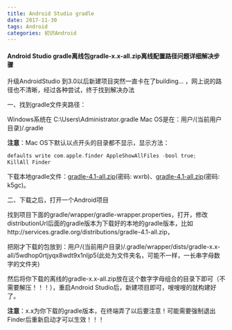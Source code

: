 ```yaml
---
title: Android Studio gradle 
date: 2017-11-30
tags: Android
categories: 初识Android
---
```


#### Android Studio gradle离线包gradle-x.x-all.zip离线配置路径问题详细解决步骤

升级AndroidStudio 到3.0以后新建项目突然一直卡在了building… ，网上说的路径也不清晰，经过各种尝试，终于找到解决办法

一、找到gradle文件夹路径：

Windows系统在 C:\Users\Administrator\.gradle
Mac OS是在：用户/(当前用户目录)/.gradle

**注意**：Mac OS下默认以点开头的目录都不显示，显示方法：

```objective-c
defaults write com.apple.finder AppleShowAllFiles -bool true;
KillAll Finder
```

下载本地gradle文件：[gradle-4.1-all.zip][a](密码: wxrb)、[gradle-4.1-all.zip][b](密码: k5gc)。

[a]: https://pan.baidu.com/s/1pLIDhAr  "Optional Title Here"
[b]: https://pan.baidu.com/s/1mixK0YG  "Optional Title Here"

<!--more -->

二、下载之后，打开一个Android项目

​	找到项目下面的gradle/wrapper/gradle-wrapper.properties，打开，修改distributionUrl后面的gradle版本为下载好的本地的gradle版本，比如http\://services.gradle.org/distributions/gradle-4.1-all.zip，

​	把刚才下载的包放到：用户/(当前用户目录)/.gradle/wrapper/dists/gradle-x.x-all/5wdhop0rtjyqx8wdt9x1nljp5(此处为文件夹名，可能不一样，一长串字母数字的文件夹)

​	然后将你下载的离线的gradle-x.x-all.zip放在这个数字字母组合的目录下即可（不需要解压！！！），重启Android Studio后，新建项目即可，嗖嗖嗖的就构建好了。

​	**注意**：x.x为你下载的gradle版本，在终端弄了以后要注意！可能需要强制退出Finder后重新启动才可以生效！！！



